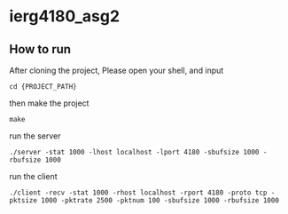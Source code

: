 # ierg4180_asg2

## How to run

After cloning the project,
Please open your shell, and input

```
cd {PROJECT_PATH}
```

then make the project
```
make
```

run the server
```
./server -stat 1000 -lhost localhost -lport 4180 -sbufsize 1000 -rbufsize 1000
```

run the client
```
./client -recv -stat 1000 -rhost localhost -rport 4180 -proto tcp -pktsize 1000 -pktrate 2500 -pktnum 100 -sbufsize 1000 -rbufsize 1000
```
